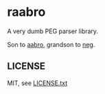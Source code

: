 
# raabro

A very dumb PEG parser library.

Son to [aabro](https://github.com/flon-io/aabro), grandson to [neg](https://github.com/jmettraux/neg).

## LICENSE

MIT, see [LICENSE.txt](LICENSE.txt)

